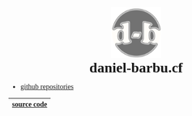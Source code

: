 <div style="text-align:center;">
  <img src="/img/favicon.png?" width="100px">
  <h1 style="font-family:'Cooper Black';">daniel-barbu.cf</h1>
</div>

* [github repositories](https://github.com/daniel-barbu?tab=repositories)

<h1></h1>  

|[source code](https://github.com/daniel-barbu/daniel-barbu.cf)|
|---:|


<!--
<span style="font-size:140%;">➪Bine ati venit pe site-ul meu!</span>  
Numele meu este Daniel Barbu, am 15 ani si sunt din Bucuresti. Mai jos gasiti cateva dintre proiectele mele.
<h1></h1>
-->

<script>
  var link=document.createElement("link");
  link.rel="icon";
  link.href="/favicon.png?";
  document.getElementsByTagName("head")[0].appendChild(link);
  document.getElementsByTagName("h1")[0].remove();
</script>
<style>
  @font-face {font-family:'Cooper Black'; src:url(/fonts/CooperBlack2.woff);}
  @font-face {font-family:'Lucida Sans Unicode'; src:url(/fonts/LucidaSansUnicode.woff);}
  body,a {font-family:"Lucida Sans Unicode";}
  <!--h1 {margin:0 !important;padding:0 !important;}-->
</style>
 
